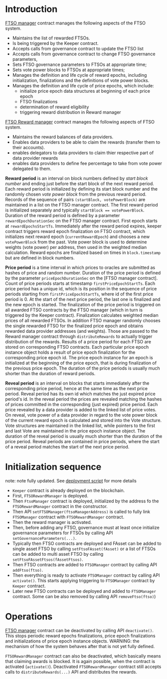
# Introduction

[FTSO manager] contract manages the following aspects of the FTSO system.

- Maintains the list of rewarded FTSOs.
- Is being triggered by the Keeper contract.
- Accepts calls from governance contract to update the FTSO list
- Accepts calls from governance contract to change FTSO governance parameters,
- Sets FTSO governance parameters to FTSOs at appropriate time;
- Sets vote power blocks to FTSOs at appropriate times;
- Manages the definition and life cycle of reward epochs, including initialization, finalizations and the definitions of vote power blocks.
- Manages the definition and life cycle of price epochs, which include:
   - initialize price epoch data structures at beginning of each price epoch
   - FTSO finalizations
   - determination of reward eligibility
   - triggering reward distribution in Reward manager

[FTSO Reward manager] contract manages the following aspects of FTSO system.

- Maintains the reward balances of data providers.
- Enables data providers to be able to claim the rewards (transfer them to their accounts).
- enables delegators to data providers to claim thier respective part of data provider rewards
- enables data providers to define fee percentage to take from vote power delegated to them.

**Reward period** is an interval on block numbers defined by *start block number* and ending just before the start block of the next reward period. Each reward period is initialized by defining its start block number and the randomly chosen *vote power block* from the previous reward period. Records of the sequence of pairs `(startBlock, votePowerBlock)` are maintained in a list on the FTSO manager contract. The first reward period is initialized separately and typically `startBlock == votePowerBlock`. Duration of the reward period is defined by a parameter `rewardEpochDurationSec` on the FTSO manager contract. First epoch starts at `rewardEpochsStartTs`. Immediately after the reward period expires, keeper contract triggers reward epoch finalization on FTSO contract, which initializes next reward epoch (`currentRewardEpoch`) and chooses a new `votePowerBlock` from the past. Vote power block is used to determine weights (vote power) per address, then used in the weighted median calculation. Reward epochs are finalized based on times in `block.timestamp` but are defined in block numbers.

**Price period** is a time interval in which prices to oracles are submitted as hashes of price and random number. Duration of the price period is defined by the parameter `priceEpochDurationSec` on the [FTSO manager contract]. Count of price periods starts at timestamp `firstPriceEpochStartTs`. Each price period has a unique id, which is its position in the sequence of price periods starting from `firstPriceEpochStartTs`, where id of the first price period is 0. At the start of the next price period, the last one is finalized and the new epoch is started. The finalization of the price period is triggered on all awarded FTSO contracts by the FTSO manager (which in turn is triggered by the Keeper contract). Finalization calculates weighted median prices of all rewarded FTSOs. In addition FTSO manager randomly chooses the single rewarded FTSO for the finalized price epoch and obtains rewarded data provider addresses (and weights). Those are passed to the Reward manager contract through `distributeRewards` to actually trigger distribution of the rewards. Results of a price period for each FTSO are stored on corresponding FTSO contracts. Each particular price epoch instance object holds a result of price epoch finalization for the corresponding price epoch id. The price epoch instance for an epoch is initialized at the beginning of the price epoch, that is during finalization of the previous price epoch. The duration of the price periods is usually much shorter than the duration of reward periods. 

**Reveal period** is an interval on blocks that starts immediately after the corresponding price period, hence at the same time as the next price period. Reveal period has its own id which matches the just expired price period's id. In the reveal period the prices are revealed matching the hashes of prices committed in the corresponding (just expired) price period. Each price revealed by a data provider is added to the linked list of price votes. On reveal, vote power of a data provider in regard to the vote power block of the current reward epoch is calculated and stored into the Vote structure. Vote structures are maintained in the linked list, while pointers to the first and last Vote are maintained in the price epoch instance object. The duration of the reveal period is usually much shorter than the duration of the price period. Reveal periods are contained in price periods, where the start of a reveal period matches the start of the next price period.

# Initialization sequence
note: note fully updated.
See [deployment script](../../scripts/deploy-contracts.ts) for more details

- `Keeper` contract is already deployed on the blockchain.
- First, `FTSORewardManager` is deployed.
- Then `FtsoManager` contract is deployed, initialized by the address fo the `FTSORewardManager` contract in the constructor.
- Then API `setFTSOManager(ftsoManagerAddress)` is called to fully link `FTSOManager` contract with `FTSORewardManager` contract.
- Then the reward manager is activated.
- Then, before adding any FTSO, governance must at least once initialize governance parameters for FTSOs by calling API `setGovernanceParameters(...)`.
- Typically then FTSO contracts are deployed and FAsset can be added to single asset FTSO by calling `setFtsoFAsset(fAsset)` or a list of FTSOs can be added to multi asset FTSO by calling `setFtsoFAssetFtsos(fAssetFtsos)`.
- Then FTSO contracts are added to `FTSOManager` contract by calling API `addFtso(ftso)`.
- Then everything is ready to activate `FTSOManager` contract by calling API `activate()`. This starts applying triggering to `FTSOManager` contract by `Keeper` contract.
- Later new FTSO contracts can be deployed and added to `FTSOManager` contract. Some can be also removed by calling API `removeFtso(ftso)`)

# Operations

[FTSO manager] contract can be deactivated by calling API `deactivate()`. This stops periodic reward epochs finalizations, price epoch finalizations and initializations of price epoch instance objects. WARNING: the mechanism of how the system behaves after that is not yet fully defined.

`FTSORewardManager` contract can also be deactivated, which basically means that claiming awards is blocked. It is again possible, when the contract is activated (`activate()`). Deactivated `FTSORewardManager` contract still accepts calls to `distributeRewards(...)` API and distributes the rewards. 

[FTSO manager]: ../../contracts/ftso/implementation/FTSOManager.sol "FTSO Manager"
[FTSO Reward manager]: ../../contracts/ftso/implementation/FTSORewarwdManager.sol "FTSO Reward Manager"
